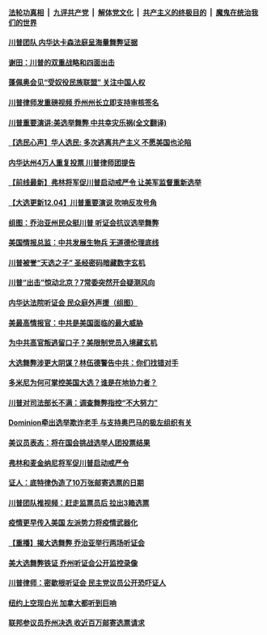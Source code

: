 

####  [法轮功真相](../../../../basic/blob/master/README.md?t=12050031) &nbsp;|&nbsp; [九评共产党](../../../../9ping.md/blob/master/README.md?t=12050031) &nbsp;|&nbsp; [解体党文化](../../../../jtdwh.md/blob/master/README.md?t=12050031)  &nbsp;|&nbsp; [共产主义的终极目的](../../../../gczydzjmd.md/blob/master/README.md?t=12050031) &nbsp;|&nbsp; [魔鬼在统治我们的世界](../../../../mgztzwmdsj.md/blob/master/README.md?t=12050031) 

#### [川普团队 内华达卡森法庭呈海量舞弊证据](../pages/prog203/a103002318.md?t=12050031) 

#### [谢田：川普的双重战略和四面出击](../pages/prog203/a103002297.md?t=12050031) 

#### [蓬佩奥会见“受奴役民族联盟” 关注中国人权](../pages/prog203/a103002313.md?t=12050031) 

#### [川普律师发重磅视频 乔州州长立即支持审核签名](../pages/prog203/a103002270.md?t=12050031) 

#### [川普重要演讲:美选举舞弊 中共幸灾乐祸(全文翻译)](../pages/prog203/a103002246.md?t=12050031) 

#### [【选民心声】华人选民: 多次逃离共产主义 不愿美国也沦陷](../pages/prog203/a103002188.md?t=12050031) 

#### [内华达州4万人重复投票 川普律师团提告](../pages/prog203/a103002182.md?t=12050031) 

#### [【前线最新】弗林将军促川普启动戒严令 让美军监督重新选举](../pages/prog203/a103002173.md?t=12050031) 

#### [【大选更新12.04】川普重要演说 吹响反攻号角](../pages/prog203/a103001769.md?t=12050031) 

#### [组图：乔治亚州民众挺川普 听证会抗议选举舞弊](../pages/prog203/a103002097.md?t=12050031) 

#### [美国情报总监：中共发展生物兵 无道德伦理底线](../pages/prog203/a103002077.md?t=12050031) 

#### [川普被誉“天选之子” 圣经密码暗藏数字玄机](../pages/prog203/a103002040.md?t=12050031) 

#### [川普“出击”惊动北京？7常委突然开会疑测风向](../pages/prog203/a103002000.md?t=12050031) 

#### [内华达法院听证会 民众庭外声援（组图）](../pages/prog203/a103001955.md?t=12050031) 

#### [美最高情报官：中共是美国面临的最大威胁](../pages/prog203/a103001833.md?t=12050031) 

#### [为中共高官叛逃留口子？美限制党员入境藏玄机](../pages/prog203/a103001902.md?t=12050031) 

#### [大选舞弊涉更大阴谋？林伍德警告中共：你们找错对手](../pages/prog203/a103001899.md?t=12050031) 

#### [多米尼为何可掌控美国大选？谁是在地协力者？](../pages/prog203/a103001786.md?t=12050031) 

#### [川普对司法部长不满：调查舞弊指控“不大努力”](../pages/prog203/a103001857.md?t=12050031) 

#### [Dominion牵出选举欺诈老手 与支持奥巴马的极左组织有关](../pages/prog203/a103001423.md?t=12050031) 

#### [美议员表态：将在国会挑战选举人团投票结果](../pages/prog203/a103001794.md?t=12050031) 

#### [弗林和麦金纳尼将军促川普启动戒严令](../pages/prog203/a103001677.md?t=12050031) 

#### [证人：底特律伪造了10万张邮寄选票的日期](../pages/prog203/a103001618.md?t=12050031) 

#### [川普团队推视频：赶走监票员后 拉出3箱选票](../pages/prog203/a103001706.md?t=12050031) 

#### [疫情更早传入美国 左派势力将疫情武器化](../pages/prog203/a103001755.md?t=12050031) 

#### [【重播】揭大选舞弊 乔治亚举行两场听证会](../pages/prog203/a103001120.md?t=12050031) 

#### [美大选舞弊铁证 乔州听证会公开监控录像](../pages/prog203/a103001751.md?t=12050031) 

#### [川普律师：密歇根听证会 民主党议员公开恐吓证人](../pages/prog203/a103001594.md?t=12050031) 

#### [纽约上空现白光 加拿大都听到巨响](../pages/prog203/a103001691.md?t=12050031) 

#### [联邦参议员乔州决选 收近百万邮寄选票请求](../pages/prog203/a103001605.md?t=12050031) 

